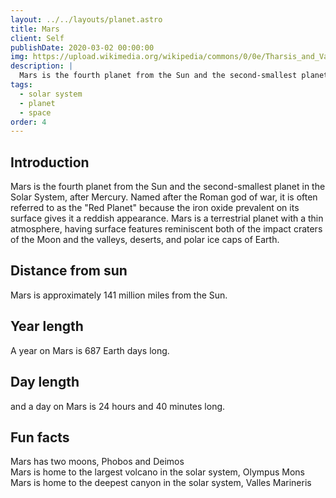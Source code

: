 ```yaml
---
layout: ../../layouts/planet.astro
title: Mars
client: Self
publishDate: 2020-03-02 00:00:00
img: https://upload.wikimedia.org/wikipedia/commons/0/0e/Tharsis_and_Valles_Marineris_-_Mars_Orbiter_Mission_%2830055660701%29.png
description: |
  Mars is the fourth planet from the Sun and the second-smallest planet in the Solar System, after Mercury.
tags:
  - solar system
  - planet
  - space
order: 4
---
```


## Introduction
Mars is the fourth planet from the Sun and the second-smallest planet in the Solar System, after Mercury. Named after the Roman god of war, it is often referred to as the "Red Planet" because the iron oxide prevalent on its surface gives it a reddish appearance. Mars is a terrestrial planet with a thin atmosphere, having surface features reminiscent both of the impact craters of the Moon and the valleys, deserts, and polar ice caps of Earth.

## Distance from sun
Mars is approximately 141 million miles from the Sun.

## Year length
A year on Mars is 687 Earth days long.

## Day length
and a day on Mars is 24 hours and 40 minutes long. 

## Fun facts
  Mars has two moons, Phobos and Deimos  
  Mars is home to the largest volcano in the solar system, Olympus Mons  
  Mars is home to the deepest canyon in the solar system, Valles Marineris 

